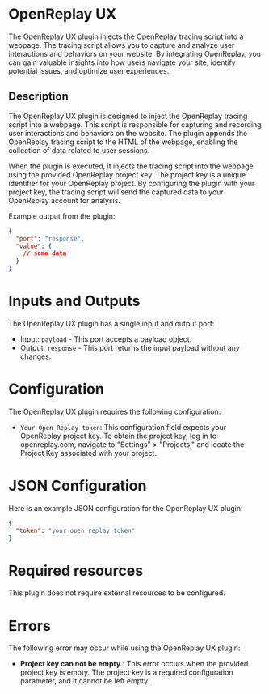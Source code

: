 # OpenReplay UX

The OpenReplay UX plugin injects the OpenReplay tracing script into a webpage. The tracing script allows you to capture and analyze user interactions and behaviors on your website. By integrating OpenReplay, you can gain valuable insights into how users navigate your site, identify potential issues, and optimize user experiences.

## Description

The OpenReplay UX plugin is designed to inject the OpenReplay tracing script into a webpage. This script is responsible for capturing and recording user interactions and behaviors on the website. The plugin appends the OpenReplay tracing script to the HTML of the webpage, enabling the collection of data related to user sessions.

When the plugin is executed, it injects the tracing script into the webpage using the provided OpenReplay project key. The project key is a unique identifier for your OpenReplay project. By configuring the plugin with your project key, the tracing script will send the captured data to your OpenReplay account for analysis.

Example output from the plugin:

```json
{
  "port": "response",
  "value": {
    // some data
  }
}
```

# Inputs and Outputs

The OpenReplay UX plugin has a single input and output port:

- Input: `payload` - This port accepts a payload object.
- Output: `response` - This port returns the input payload without any changes.

# Configuration

The OpenReplay UX plugin requires the following configuration:

- `Your Open Replay token`: This configuration field expects your OpenReplay project key. To obtain the project key, log in to openreplay.com, navigate to "Settings" > "Projects," and locate the Project Key associated with your project.

# JSON Configuration

Here is an example JSON configuration for the OpenReplay UX plugin:

```json
{
  "token": "your_open_replay_token"
}
```

# Required resources

This plugin does not require external resources to be configured.

# Errors

The following error may occur while using the OpenReplay UX plugin:

- **Project key can not be empty.**: This error occurs when the provided project key is empty. The project key is a required configuration parameter, and it cannot be left empty.
